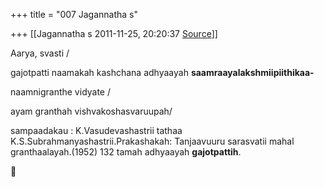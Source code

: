 +++
title = "007 Jagannatha s"

+++
[[Jagannatha s	2011-11-25, 20:20:37 [Source](https://groups.google.com/g/bvparishat/c/1r79Pvh1oa4)]]



Aarya, svasti /

gajotpatti naamakah kashchana adhyaayah **saamraayalakshmiipiithikaa-**

naamnigranthe vidyate /

ayam granthah vishvakoshasvaruupah/

sampaadakau : K.Vasudevashastrii tathaa K.S.Subrahmanyashastrii.Prakashakah: Tanjaavuuru sarasvatii mahal granthaalayah.(1952) 132 tamah adhyaayah **gajotpattih**.



